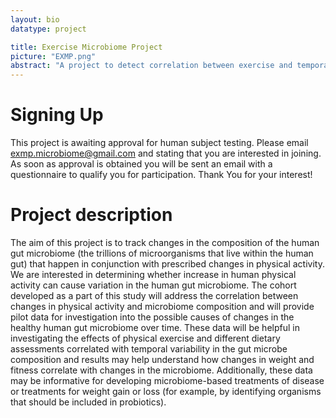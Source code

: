 ```yaml
---
layout: bio
datatype: project

title: Exercise Microbiome Project
picture: "EXMP.png"
abstract: "A project to detect correlation between exercise and temporal changes to the gut microbiome."
---
```


# Signing Up
This project is awaiting approval for human subject testing. Please email exmp.microbiome@gmail.com and stating that you are interested in joining. As soon as approval is obtained you will be sent an email with a questionnaire to qualify you for participation. Thank You for your interest! 

# Project description
The aim of this project is to track changes in the composition of the human gut microbiome (the trillions of microorganisms that live within the human gut) that happen in conjunction with prescribed changes in physical activity. We are interested in determining whether increase in human physical activity can cause variation in the human gut microbiome. The cohort developed as a part of this study will address the correlation between changes in physical activity and microbiome composition and will provide pilot data for investigation into the possible causes of changes in the healthy human gut microbiome over time. These data will be helpful in investigating the effects of physical exercise and different dietary assessments correlated with temporal variability in the gut microbe composition and results may help understand how changes in weight and fitness correlate with changes in the microbiome. Additionally, these data may be informative for developing microbiome-based treatments of disease or treatments for weight gain or loss (for example, by identifying organisms that should be included in probiotics).
